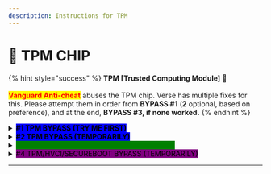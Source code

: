 ```yaml
---
description: Instructions for TPM
---
```


# 🔐 TPM CHIP

{% hint style="success" %}
**TPM \[Trusted Computing Module]** 🔐\
\
<mark style="color:red;">**Vanguard Anti-cheat**</mark> abuses the TPM chip. Verse has multiple fixes for this. Please attempt them in order from **BYPASS #1** (**2** optional, based on preference), and at the end, **BYPASS #3, if none worked.**
{% endhint %}

<details>

<summary><mark style="background-color:blue;"><strong>#1 TPM BYPASS (TRY ME FIRST)</strong></mark></summary>

\
**#1** Make sure TPM is <mark style="color:red;">**DISABLED**</mark>.\
\
**#2** Install [https://one.one.one.one/](https://one.one.one.one/) and connect to it (WARP)\
\
**#3** Open Valorant while being connected to WARP, on a fresh account.\
\
_This is the most simple bypass. <mark style="color:red;">**This bypass will not work for everyone**</mark>, however, it is recommended to attempt this bypass first before you use the other ones._

</details>

<details>

<summary><mark style="background-color:blue;"><strong>#2 TPM BYPASS (TEMPORARILY)</strong></mark></summary>

\
**#1** Make sure TPM is <mark style="color:green;">**ENABLED**</mark> & "READY FOR USE" within tpm.msc\
\
**#2** Open CMD (Command prompt) as admin, and write `sc stop wdfilter` & enter\
\
**#3** Open Powershell as admin, and write `Clear-tpm` & `Disable-TPMAutoProvisioning`\
\
**#4** Download: [**https://shorturl.at/BUjiZ**](https://shorturl.at/BUjiZ) (TPM Temp Loader) & run it\
\
**#5** Request a License key for this Loader (**#3)**. <mark style="color:yellow;">**Open a ticket for it.**</mark>\
\
**#6 Login** with the given License key, and select **"LOAD TPM"** \
\
**#6** Check tpm.msc and it should be 'failed/corrupted' \
\
**#7** Open Valorant, the bypass is temporary. \
\
_<mark style="color:red;background-color:red;">**MAKE SURE TO RUN THIS EVERYTIME BEFORE YOU PLAY VALORANT!!**</mark>_ \
\
_<mark style="color:yellow;">**LICENSE KEY IS LIFETIME!!**</mark>_

</details>

<details>

<summary><mark style="color:green;background-color:green;"><strong>#3 TPM BYPASS (BEST CHOICE/PERMANENT)</strong></mark></summary>

\
**#1** Purchase a new TPM Chip <mark style="background-color:blue;">**(Make sure fTPM is disabled in BIOS before installation)**</mark>\
\
**#2** Make sure it is suitable with ur motherboard (we won't help with that)\
\
**#3** Install the new TPM chip before downloading Valorant, after woofing.\
\
**Installation difficulty:** <mark style="color:yellow;">**5/10 |**</mark>** Average Price: **<mark style="color:yellow;">**$15**</mark>\
\ <mark style="color:yellow;">**The installation is not difficult. Make sure to purchase one that works with ur motherboard. Do a little research to find out with ease.**</mark>\
\
_This is the best, most future-proof solution for legitimate players **since any 'bypass' can eventually and unfortunately become detected/patched at some point.** A TPM Chip is therefore the best solution for a lot of people, and really your only choice if no other bypasses work and you really want to get unbanned from Valorant._

</details>

<details>

<summary><mark style="background-color:purple;">#4 TPM/HVCI/SECUREBOOT BYPASS (TEMPORARILY)</mark></summary>

\
**#1** Download the [**Loader**](https://mega.nz/file/ELMWQK5K#ltgQ8cHcxso\_UPaqQNAS4-BN2reeeby9bzXqYwJGSCQ) **for Valorant pop-up removal.**\
\
**#2** Request a License key for this loader _(Hi, I need a license for #4 pop-up bypasser.)_\
\
**#3** Load the POPUP Loader and wait for it to output **`"Waiting for Valorant".`**\
\
**#4** Open Valorant and wait for the pop-up (message box) for TPM/HVCI, etc.\
\
**#5** Once it is there, click **`"1"`** in the POPUP Loader.\
\
**#5** Wait for confirmation and click **`"Ok"`** on the error message in Valorant.\
\
**#6** At the end of EACH GAME, Click **`"2"`** in the POPUP Loader\
\
_<mark style="color:red;background-color:red;">**MAKE SURE TO RUN THIS EVERYTIME BEFORE YOU PLAY VALORANT!!**</mark>_ \
\
_<mark style="color:yellow;">**LICENSE KEY IS LIFETIME!!**</mark>_

</details>

***
